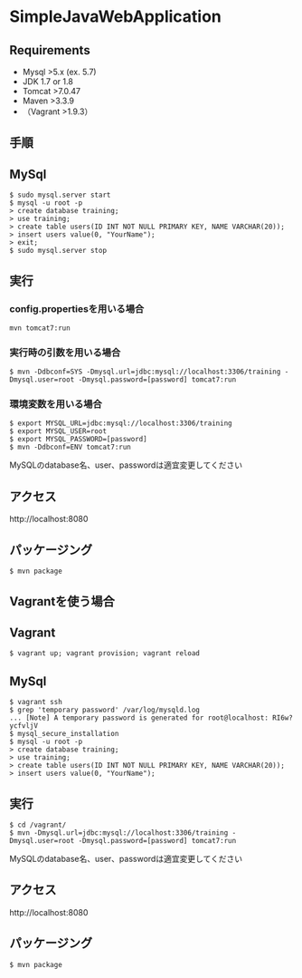 SimpleJavaWebApplication
===

Requirements
---
- Mysql >5.x (ex. 5.7)
- JDK 1.7 or 1.8
- Tomcat >7.0.47
- Maven >3.3.9
- （Vagrant >1.9.3）


手順
---

## MySql
```
$ sudo mysql.server start
$ mysql -u root -p
> create database training;
> use training;
> create table users(ID INT NOT NULL PRIMARY KEY, NAME VARCHAR(20));
> insert users value(0, "YourName");
> exit;
$ sudo mysql.server stop
```

## 実行
### config.propertiesを用いる場合
```
mvn tomcat7:run
```

### 実行時の引数を用いる場合
```
$ mvn -Ddbconf=SYS -Dmysql.url=jdbc:mysql://localhost:3306/training -Dmysql.user=root -Dmysql.password=[password] tomcat7:run
```

### 環境変数を用いる場合
```
$ export MYSQL_URL=jdbc:mysql://localhost:3306/training
$ export MYSQL_USER=root
$ export MYSQL_PASSWORD=[password]
$ mvn -Ddbconf=ENV tomcat7:run
```

MySQLのdatabase名、user、passwordは適宜変更してください

## アクセス
 http://localhost:8080

## パッケージング
```
$ mvn package
```



Vagrantを使う場合
---

## Vagrant
```
$ vagrant up; vagrant provision; vagrant reload
```

## MySql
```
$ vagrant ssh
$ grep 'temporary password' /var/log/mysqld.log
... [Note] A temporary password is generated for root@localhost: RI6w?ycfvljV
$ mysql_secure_installation
$ mysql -u root -p
> create database training;
> use training;
> create table users(ID INT NOT NULL PRIMARY KEY, NAME VARCHAR(20));
> insert users value(0, "YourName");
```

## 実行
```
$ cd /vagrant/
$ mvn -Dmysql.url=jdbc:mysql://localhost:3306/training -Dmysql.user=root -Dmysql.password=[password] tomcat7:run
```
MySQLのdatabase名、user、passwordは適宜変更してください

## アクセス
 http://localhost:8080

## パッケージング
```
$ mvn package
```

